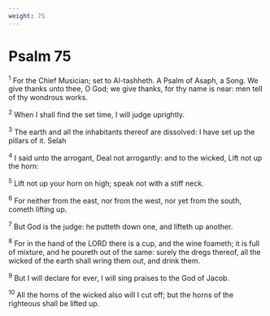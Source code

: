 ```yaml
---
weight: 75
---
```


# Psalm 75

<sup>1</sup> For the Chief Musician; set to Al-tashheth. A Psalm of Asaph, a Song. We give thanks unto thee, O God; we give thanks, for thy name is near: men tell of thy wondrous works. 

<sup>2</sup> When I shall find the set time, I will judge uprightly. 

<sup>3</sup> The earth and all the inhabitants thereof are dissolved: I have set up the pillars of it. Selah 

<sup>4</sup> I said unto the arrogant, Deal not arrogantly: and to the wicked, Lift not up the horn: 

<sup>5</sup> Lift not up your horn on high; speak not with a stiff neck. 

<sup>6</sup> For neither from the east, nor from the west, nor yet from the south, cometh lifting up. 

<sup>7</sup> But God is the judge: he putteth down one, and lifteth up another. 

<sup>8</sup> For in the hand of the LORD there is a cup, and the wine foameth; it is full of mixture, and he poureth out of the same: surely the dregs thereof, all the wicked of the earth shall wring them out, and drink them. 

<sup>9</sup> But I will declare for ever, I will sing praises to the God of Jacob. 

<sup>10</sup> All the horns of the wicked also will I cut off; but the horns of the righteous shall be lifted up. 


